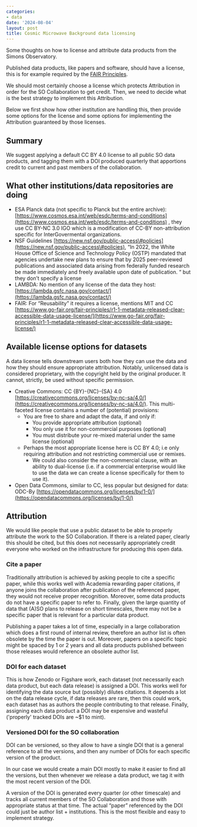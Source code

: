 ```yaml
---
categories:
- data
date: '2024-08-04'
layout: post
title: Cosmic Microwave Background data licensing
---
```


Some thoughts on how to license and attribute data products from the Simons Observatory.

Published data products, like papers and software, should have a license, this is for example required by the [FAIR Principles](https://www.go-fair.org/fair-principles/).

We should most certainly choose a license which protects Attribution in order for the SO Collaboration to get credit. Then, we need to decide what is the best strategy to implement this Attribution.

Below we first show how other institution are handling this, then provide some options for the license and some options for implementing the Attribution guaranteed by those licenses.

## Summary

We suggest applying a default CC BY 4.0 license to all public SO data products, and tagging them with a DOI produced quarterly that apportions credit to current and past members of the collaboration.

## What other institutions/data repositories are doing

* ESA Planck data (not specific to Planck but the entire archive): [https://www.cosmos.esa.int/web/esdc/terms-and-conditions](https://www.cosmos.esa.int/web/esdc/terms-and-conditions) , they use CC BY-NC 3.0 IGO which is a modification of CC-BY non-attribution specific for InterGovermental organizations.  
* NSF Guidelines [https://new.nsf.gov/public-access\#policies](https://new.nsf.gov/public-access\#policies), “In 2022, the White House Office of Science and Technology Policy (OSTP) mandated that agencies undertake new plans to ensure that by 2025 peer-reviewed publications and associated data arising from federally funded research be made immediately and freely available upon date of publication. “ but they don’t specify a license  
* LAMBDA: No mention of any license of the data they host: [https://lambda.gsfc.nasa.gov/contact/](https://lambda.gsfc.nasa.gov/contact/)  
* FAIR: For “Reusability” it requires a license, mentions MIT and CC [https://www.go-fair.org/fair-principles/r1-1-metadata-released-clear-accessible-data-usage-license/](https://www.go-fair.org/fair-principles/r1-1-metadata-released-clear-accessible-data-usage-license/)

## Available license options for datasets

A data license tells downstream users both how they can use the data and how they should ensure appropriate attribution. Notably, unlicensed data is considered proprietary, with the copyright held by the original producer. It cannot, strictly, be used without specific permission.

* Creative Commons: CC {BY}-{NC}-{SA} 4.0 [https://creativecommons.org/licenses/by-nc-sa/4.0/](https://creativecommons.org/licenses/by-nc-sa/4.0/). This multi-faceted license contains a number of (potential) provisions:  
  * You are free to share and adapt the data, if and only if:  
    * You provide appropriate attribution (optional)  
    * You only use it for non-commercial purposes (optional)  
    * You must distribute your re-mixed material under the same license (optional)  
  * Perhaps the most appropriate license here is CC BY 4.0; i.e only requiring attribution and not restricting commercial use or remixes.  
    * We could also consider the non-commercial clause, with an ability to dual-license (i.e. if a commercial enterprise would like to use the data we can create a license specifically for them to use it).  
* Open Data Commons, similar to CC, less popular but designed for data: ODC-By [https://opendatacommons.org/licenses/by/1-0/](https://opendatacommons.org/licenses/by/1-0/)

## Attribution

We would like people that use a public dataset to be able to properly attribute the work to the SO Collaboration. If there is a related paper, clearly this should be cited, but this does not necessarily appropriately credit everyone who worked on the infrastructure for producing this open data.

### Cite a paper

Traditionally attribution is achieved by asking people to cite a specific paper, while this works well with Academia rewarding paper citations, if anyone joins the collaboration after publication of the referenced paper, they would not receive proper recognition. Moreover, some data products do not have a specific paper to refer to. Finally, given the large quantity of data that (A)SO plans to release on short timescales, there may not be a specific paper that is relevant for a particular data product.

Publishing a paper takes a lot of time, especially in a large collaboration which does a first round of internal review, therefore an author list is often obsolete by the time the paper is out. Moreover, papers on a specific topic might be spaced by 1 or 2 years and all data products published between those releases would reference an obsolete author list.

### DOI for each dataset

This is how Zenodo or Figshare work, each dataset (not necessarily each data product, but each data release) is assigned a DOI. This works well for identifying the data source but (possibly) dilutes citations. It depends a lot on the data release cycle, if data releases are rare, then this could work, each dataset has as authors the people contributing to that release. Finally, assigning each data product a DOI may be expensive and wasteful ('properly' tracked DOIs are \~$1 to mint).

### Versioned DOI for the SO collaboration

DOI can be versioned, so they allow to have a single DOI that is a general reference to all the versions, and then any number of DOIs for each specific version of the product.

In our case we would create a main DOI mostly to make it easier to find all the versions, but then whenever we release a data product, we tag it with the most recent version of the DOI.

A version of the DOI is generated every quarter (or other timescale) and tracks all current members of the SO Collaboration and those with appropriate status at that time. The actual “paper” referenced by the DOI could just be author list \+ institutions. This is the most flexible and easy to implement strategy. 
